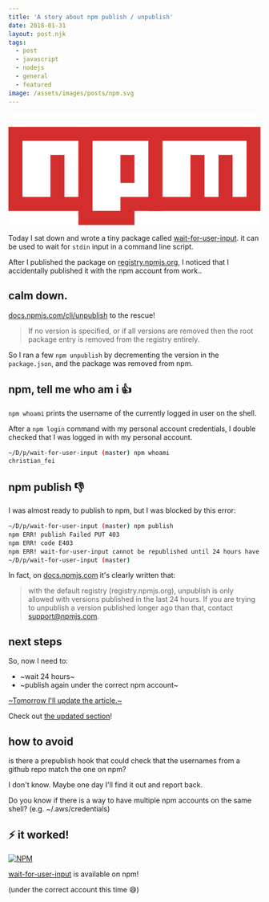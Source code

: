 ```yaml
---
title: 'A story about npm publish / unpublish'
date: 2018-01-31
layout: post.njk
tags:
  - post
  - javascript
  - nodejs
  - general
  - featured
image: /assets/images/posts/npm.svg
---
```


![npm](/assets/images/posts/npm.svg)

Today I sat down and wrote a tiny package called [wait-for-user-input](https://github.com/christian-fei/wait-for-user-input). it can be used to wait for `stdin` input in a command line script.

After I published the package on [registry.npmjs.org](http://registry.npmjs.org/), I noticed that I accidentally published it with the npm account from work..

## calm down.

[docs.npmjs.com/cli/unpublish](https://docs.npmjs.com/cli/unpublish) to the rescue!

> If no version is specified, or if all versions are removed then the root package entry is removed from the registry entirely.

So I ran a few `npm unpublish` by decrementing the version in the `package.json`, and the package was removed from npm.

## npm, tell me who am i 👍

`npm whoami` prints the username of the currently logged in user on the shell.

After a `npm login` command with my personal account credentials, I double checked that I was logged in with my personal account.

```bash
~/D/p/wait-for-user-input (master) npm whoami
christian_fei
```

## npm publish 👎

I was almost ready to publish to npm, but I was blocked by this error:

```bash
~/D/p/wait-for-user-input (master) npm publish
npm ERR! publish Failed PUT 403
npm ERR! code E403
npm ERR! wait-for-user-input cannot be republished until 24 hours have passed. : wait-for-user-input
~/D/p/wait-for-user-input (master)
```

In fact, on [docs.npmjs.com](https://docs.npmjs.com/cli/unpublish) it's clearly written that:

> with the default registry (registry.npmjs.org), unpublish is only allowed with versions published in the last 24 hours. If you are trying to unpublish a version published longer ago than that, contact support@npmjs.com.

## next steps

So, now I need to:

- ~wait 24 hours~
- ~publish again under the correct npm account~

[~Tomorrow I'll update the article.~](#it-worked)

Check out [the updated section](#it-worked)!

## how to avoid

is there a prepublish hook that could check that the usernames from a github repo match the one on npm?

I don't know. Maybe one day I'll find it out and report back.

Do you know if there is a way to have multiple npm accounts on the same shell? (e.g. ~/.aws/credentials)

## ⚡️ it worked!

[![NPM](https://nodei.co/npm/wait-for-user-input.png)](https://npmjs.org/package/wait-for-user-input)

[wait-for-user-input](https://www.npmjs.com/package/wait-for-user-input) is available on npm!

(under the correct account this time 😅)
